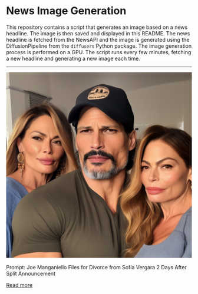 # News Image Generation
This repository contains a script that generates an image based on a news headline. The image is then saved and displayed in this README.
The news headline is fetched from the NewsAPI and the image is generated using the DiffusionPipeline from the `diffusers` Python package. The image generation process is performed on a GPU.
The script runs every few minutes, fetching a new headline and generating a new image each time.

---

![Generated Image](image.png)

Prompt: Joe Manganiello Files for Divorce from Sofía Vergara 2 Days After Split Announcement

[Read more](https://people.com/joe-manganiello-files-for-divorce-from-sofia-vergara-7562790)